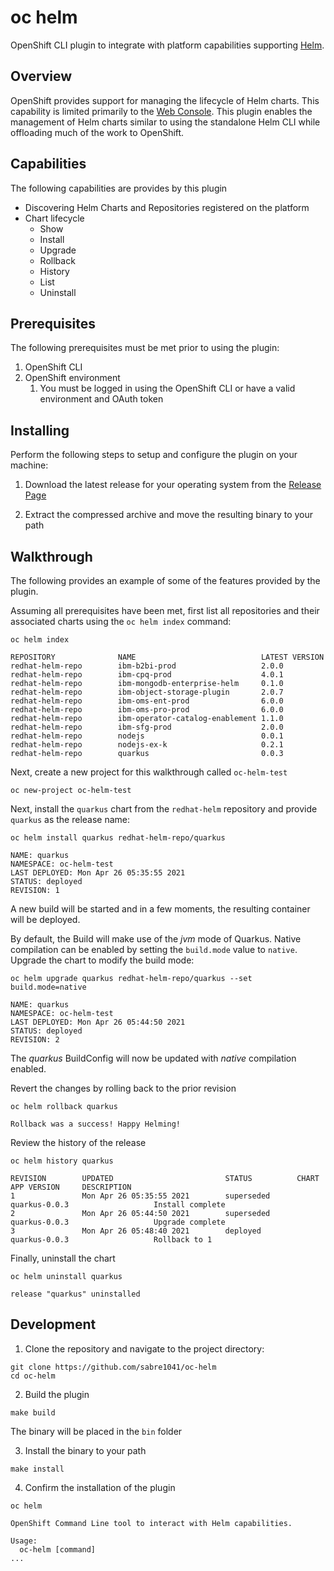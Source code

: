 # oc helm

OpenShift CLI plugin to integrate with platform capabilities supporting [Helm](https://helm.sh/).

## Overview

OpenShift provides support for managing the lifecycle of Helm charts. This capability is limited primarily to the [Web Console](https://docs.openshift.com/container-platform/4.7/applications/application_life_cycle_management/odc-working-with-helm-charts-using-developer-perspective.html). This plugin enables the management of Helm charts similar to using the standalone Helm CLI while offloading much of the work to OpenShift.

## Capabilities

The following capabilities are provides by this plugin

* Discovering Helm Charts and Repositories registered on the platform
* Chart lifecycle
  * Show
  * Install
  * Upgrade
  * Rollback
  * History
  * List
  * Uninstall

## Prerequisites

The following prerequisites must be met prior to using the plugin:

1. OpenShift CLI
2. OpenShift environment
    1. You must be logged in using the OpenShift CLI or have a valid environment and OAuth token

## Installing

Perform the following steps to setup and configure the plugin on your machine:

1. Download the latest release for your operating system from the [Release Page](https://github.com/sabre1041/oc-helm/releases)

2. Extract the compressed archive and move the resulting binary to your path

## Walkthrough

The following provides an example of some of the features provided by the plugin.

Assuming all prerequisites have been met, first list all repositories and their associated charts using the `oc helm index` command:

```shell
oc helm index

REPOSITORY              NAME                            LATEST VERSION
redhat-helm-repo        ibm-b2bi-prod                   2.0.0
redhat-helm-repo        ibm-cpq-prod                    4.0.1
redhat-helm-repo        ibm-mongodb-enterprise-helm     0.1.0
redhat-helm-repo        ibm-object-storage-plugin       2.0.7
redhat-helm-repo        ibm-oms-ent-prod                6.0.0
redhat-helm-repo        ibm-oms-pro-prod                6.0.0
redhat-helm-repo        ibm-operator-catalog-enablement 1.1.0
redhat-helm-repo        ibm-sfg-prod                    2.0.0
redhat-helm-repo        nodejs                          0.0.1
redhat-helm-repo        nodejs-ex-k                     0.2.1
redhat-helm-repo        quarkus                         0.0.3
```

Next, create a new project for this walkthrough called `oc-helm-test`

```shell
oc new-project oc-helm-test
```

Next, install the `quarkus` chart from the `redhat-helm` repository and provide `quarkus` as the release name:

```shell
oc helm install quarkus redhat-helm-repo/quarkus

NAME: quarkus
NAMESPACE: oc-helm-test
LAST DEPLOYED: Mon Apr 26 05:35:55 2021
STATUS: deployed
REVISION: 1
```

A new build will be started and in a few moments, the resulting container will be deployed.

By default, the Build will make use of the _jvm_ mode of Quarkus. Native compilation can be enabled by setting the `build.mode` value to `native`. Upgrade the chart to modify the build mode:

```shell
oc helm upgrade quarkus redhat-helm-repo/quarkus --set build.mode=native

NAME: quarkus
NAMESPACE: oc-helm-test
LAST DEPLOYED: Mon Apr 26 05:44:50 2021
STATUS: deployed
REVISION: 2
```

The _quarkus_ BuildConfig will now be updated with _native_ compilation enabled.

Revert the changes by rolling back to the prior revision

```shell
oc helm rollback quarkus

Rollback was a success! Happy Helming!
```

Review the history of the release

```shell
oc helm history quarkus

REVISION        UPDATED                         STATUS          CHART           APP VERSION     DESCRIPTION
1               Mon Apr 26 05:35:55 2021        superseded      quarkus-0.0.3                   Install complete
2               Mon Apr 26 05:44:50 2021        superseded      quarkus-0.0.3                   Upgrade complete
3               Mon Apr 26 05:48:40 2021        deployed        quarkus-0.0.3                   Rollback to 1
```

Finally, uninstall the chart

```shell
oc helm uninstall quarkus

release "quarkus" uninstalled
```

## Development

1. Clone the repository and navigate to the project directory:

```shell
git clone https://github.com/sabre1041/oc-helm
cd oc-helm
```

2. Build the plugin

```shell
make build
```

The binary will be placed in the `bin` folder

3. Install the binary to your path

```shell
make install
```

4. Confirm the installation of the plugin

```shell
oc helm

OpenShift Command Line tool to interact with Helm capabilities.

Usage:
  oc-helm [command]
...

```